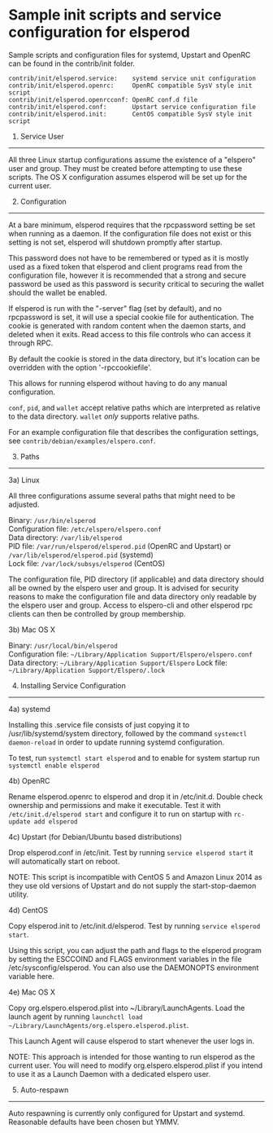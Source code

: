Sample init scripts and service configuration for elsperod
==========================================================

Sample scripts and configuration files for systemd, Upstart and OpenRC
can be found in the contrib/init folder.

    contrib/init/elsperod.service:    systemd service unit configuration
    contrib/init/elsperod.openrc:     OpenRC compatible SysV style init script
    contrib/init/elsperod.openrcconf: OpenRC conf.d file
    contrib/init/elsperod.conf:       Upstart service configuration file
    contrib/init/elsperod.init:       CentOS compatible SysV style init script

1. Service User
---------------------------------

All three Linux startup configurations assume the existence of a "elspero" user
and group.  They must be created before attempting to use these scripts.
The OS X configuration assumes elsperod will be set up for the current user.

2. Configuration
---------------------------------

At a bare minimum, elsperod requires that the rpcpassword setting be set
when running as a daemon.  If the configuration file does not exist or this
setting is not set, elsperod will shutdown promptly after startup.

This password does not have to be remembered or typed as it is mostly used
as a fixed token that elsperod and client programs read from the configuration
file, however it is recommended that a strong and secure password be used
as this password is security critical to securing the wallet should the
wallet be enabled.

If elsperod is run with the "-server" flag (set by default), and no rpcpassword is set,
it will use a special cookie file for authentication. The cookie is generated with random
content when the daemon starts, and deleted when it exits. Read access to this file
controls who can access it through RPC.

By default the cookie is stored in the data directory, but it's location can be overridden
with the option '-rpccookiefile'.

This allows for running elsperod without having to do any manual configuration.

`conf`, `pid`, and `wallet` accept relative paths which are interpreted as
relative to the data directory. `wallet` *only* supports relative paths.

For an example configuration file that describes the configuration settings,
see `contrib/debian/examples/elspero.conf`.

3. Paths
---------------------------------

3a) Linux

All three configurations assume several paths that might need to be adjusted.

Binary:              `/usr/bin/elsperod`  
Configuration file:  `/etc/elspero/elspero.conf`  
Data directory:      `/var/lib/elsperod`  
PID file:            `/var/run/elsperod/elsperod.pid` (OpenRC and Upstart) or `/var/lib/elsperod/elsperod.pid` (systemd)  
Lock file:           `/var/lock/subsys/elsperod` (CentOS)  

The configuration file, PID directory (if applicable) and data directory
should all be owned by the elspero user and group.  It is advised for security
reasons to make the configuration file and data directory only readable by the
elspero user and group.  Access to elspero-cli and other elsperod rpc clients
can then be controlled by group membership.

3b) Mac OS X

Binary:              `/usr/local/bin/elsperod`  
Configuration file:  `~/Library/Application Support/Elspero/elspero.conf`  
Data directory:      `~/Library/Application Support/Elspero`
Lock file:           `~/Library/Application Support/Elspero/.lock`

4. Installing Service Configuration
-----------------------------------

4a) systemd

Installing this .service file consists of just copying it to
/usr/lib/systemd/system directory, followed by the command
`systemctl daemon-reload` in order to update running systemd configuration.

To test, run `systemctl start elsperod` and to enable for system startup run
`systemctl enable elsperod`

4b) OpenRC

Rename elsperod.openrc to elsperod and drop it in /etc/init.d.  Double
check ownership and permissions and make it executable.  Test it with
`/etc/init.d/elsperod start` and configure it to run on startup with
`rc-update add elsperod`

4c) Upstart (for Debian/Ubuntu based distributions)

Drop elsperod.conf in /etc/init.  Test by running `service elsperod start`
it will automatically start on reboot.

NOTE: This script is incompatible with CentOS 5 and Amazon Linux 2014 as they
use old versions of Upstart and do not supply the start-stop-daemon utility.

4d) CentOS

Copy elsperod.init to /etc/init.d/elsperod. Test by running `service elsperod start`.

Using this script, you can adjust the path and flags to the elsperod program by
setting the ESCCOIND and FLAGS environment variables in the file
/etc/sysconfig/elsperod. You can also use the DAEMONOPTS environment variable here.

4e) Mac OS X

Copy org.elspero.elsperod.plist into ~/Library/LaunchAgents. Load the launch agent by
running `launchctl load ~/Library/LaunchAgents/org.elspero.elsperod.plist`.

This Launch Agent will cause elsperod to start whenever the user logs in.

NOTE: This approach is intended for those wanting to run elsperod as the current user.
You will need to modify org.elspero.elsperod.plist if you intend to use it as a
Launch Daemon with a dedicated elspero user.

5. Auto-respawn
-----------------------------------

Auto respawning is currently only configured for Upstart and systemd.
Reasonable defaults have been chosen but YMMV.
